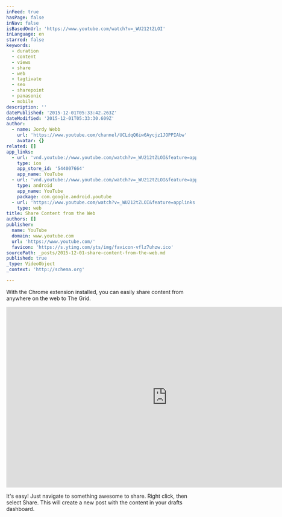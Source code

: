 ```yaml
---
inFeed: true
hasPage: false
inNav: false
isBasedOnUrl: 'https://www.youtube.com/watch?v=_WU212tZLOI'
inLanguage: en
starred: false
keywords:
  - duration
  - content
  - views
  - share
  - web
  - tagtivate
  - seo
  - sharepoint
  - panasonic
  - mobile
description: ''
datePublished: '2015-12-01T05:33:42.263Z'
dateModified: '2015-12-01T05:33:30.609Z'
author:
  - name: Jordy Webb
    url: 'https://www.youtube.com/channel/UCLdqQ6iw6Aycjz1JOPPIAbw'
    avatar: {}
related: []
app_links:
  - url: 'vnd.youtube://www.youtube.com/watch?v=_WU212tZLOI&feature=applinks'
    type: ios
    app_store_id: '544007664'
    app_name: YouTube
  - url: 'vnd.youtube://www.youtube.com/watch?v=_WU212tZLOI&feature=applinks'
    type: android
    app_name: YouTube
    package: com.google.android.youtube
  - url: 'https://www.youtube.com/watch?v=_WU212tZLOI&feature=applinks'
    type: web
title: Share Content from the Web
authors: []
publisher:
  name: YouTube
  domain: www.youtube.com
  url: 'https://www.youtube.com/'
  favicon: 'https://s.ytimg.com/yts/img/favicon-vflz7uhzw.ico'
sourcePath: _posts/2015-12-01-share-content-from-the-web.md
published: true
_type: VideoObject
_context: 'http://schema.org'

---
```

With the Chrome extension installed, you can easily share content from anywhere on the web to The Grid.

<iframe src="https://cdn.embedly.com/widgets/media.html?src=https%3A%2F%2Fwww.youtube.com%2Fembed%2F_WU212tZLOI%3Ffeature%3Doembed&amp;url=https%3A%2F%2Fwww.youtube.com%2Fwatch%3Fv%3D_WU212tZLOI&amp;image=https%3A%2F%2Fi.ytimg.com%2Fvi%2F_WU212tZLOI%2Fhqdefault.jpg&amp;key=b7d04c9b404c499eba89ee7072e1c4f7&amp;type=text%2Fhtml&amp;schema=youtube" width="854" height="480" scrolling="no" frameborder="0" allowfullscreen="allowfullscreen" style=""></iframe>

It's easy! Just navigate to something awesome to share. Right click, then select Share. This will create a new post with the content in your drafts dashboard.